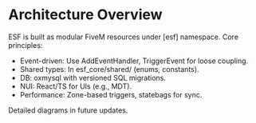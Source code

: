 # Architecture Overview

ESF is built as modular FiveM resources under [esf] namespace. Core principles:
- Event-driven: Use AddEventHandler, TriggerEvent for loose coupling.
- Shared types: In esf_core/shared/ (enums, constants).
- DB: oxmysql with versioned SQL migrations.
- NUI: React/TS for UIs (e.g., MDT).
- Performance: Zone-based triggers, statebags for sync.

Detailed diagrams in future updates.